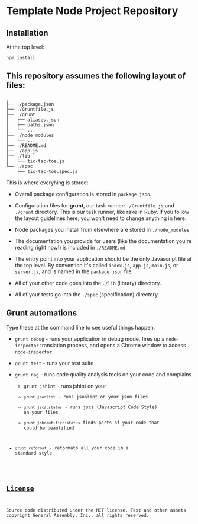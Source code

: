 # Template Node Project Repository

## Installation

At the top level:

```
npm install
```

## This repository assumes the following layout of files:

```
.
├── ./package.json
├── ./Gruntfile.js
├── ./grunt
│   ├── aliases.json
│   ├── paths.json
│   └── ...
├── ./node_modules
│   └── ...
├── ./README.md
├── ./app.js
├── ./lib
│   └── tic-tac-toe.js
└── ./spec
    └── tic-tac-toe.spec.js
```

This is where everyhing is stored:

* Overall package configuration is stored in `package.json`.

* Configuration files for **grunt**, our task runner: `./Gruntfile.js` and `./grunt` directory.  This is our task runner, like rake in Ruby.  If you follow the layout guidelines here, you won't need to change anything in here.

* Node packages you install from elsewhere are stored in `./node_modules`

* The documentation you provide for users (like the documentation you're reading right now!) is included in `./README.md`

* The entry point into your application should be the only Javascript file at the top level.  By convention it's called `index.js`, `app.js`, `main.js`, or `server.js`, and is named in the `package.json` file.

* All of your other code goes into the `./lib` (library) directory.

* All of your tests go into the `./spec` (specification) directory.

## Grunt automations

Type these at the command line to see useful things happen.

* `grunt debug` - runs your application in debug mode, fires up a `node-inspector` translation process, and opens a Chrome window to access `node-inspector`.

* `grunt test` - runs your test suite

* `grunt nag` - runs code quality analysis tools on your code and complains

    * `grunt jshint` - runs jshint on your <code>
    * `grunt jsonlint` - runs jsonlint on your json files
    * `grunt jscs:status` - runs jscs (Javascript Code Style) on your files
    * `grunt jsbeautifier:status` finds parts of your code that could be beautified

* `grunt reformat` - reformats all your code in a standard style

[License](LICENSE)
------------------

Source code distributed under the MIT license. Text and other assets copyright
General Assembly, Inc., all rights reserved.

